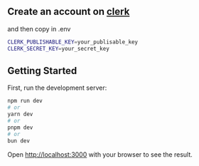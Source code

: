## Create an account on [clerk](https://www.clerk.com)

and then copy in .env

```bash
CLERK_PUBLISHABLE_KEY=your_publisable_key
CLERK_SECRET_KEY=your_secret_key
```



## Getting Started

First, run the development server:

```bash
npm run dev
# or
yarn dev
# or
pnpm dev
# or
bun dev
```

Open [http://localhost:3000](http://localhost:3000) with your browser to see the result.

